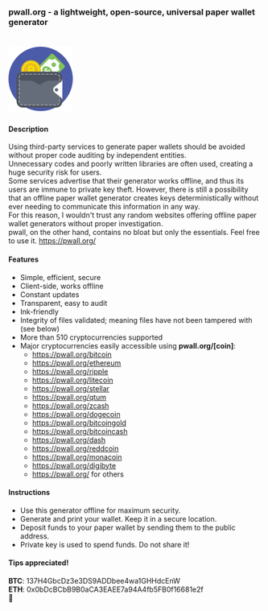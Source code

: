 ### pwall.org - a lightweight, open-source, universal paper wallet generator
# ![](img/wallet.png)
#### Description
Using third-party services to generate paper wallets should be avoided without proper code auditing by independent entities.  
Unnecessary codes and poorly written libraries are often used, creating a huge security risk for users.  
Some services advertise that their generator works offline, and thus its users are immune to private key theft.
However, there is still a possibility that an offline paper wallet generator creates keys deterministically without ever needing to communicate this information in any way.  
For this reason, I wouldn't trust any random websites offering offline paper wallet generators without proper investigation.  
pwall, on the other hand, contains no bloat but only the essentials.
Feel free to use it. https://pwall.org/ 

#### Features
* Simple, efficient, secure
* Client-side, works offline
* Constant updates
* Transparent, easy to audit
* Ink-friendly
* Integrity of files validated; meaning files have not been tampered with (see below)
* More than 510 cryptocurrencies supported
* Major cryptocurrencies easily accessible using **pwall.org/[coin]**:
	* https://pwall.org/bitcoin
	* https://pwall.org/ethereum
	* https://pwall.org/ripple
	* https://pwall.org/litecoin
	* https://pwall.org/stellar
	* https://pwall.org/qtum
	* https://pwall.org/zcash
	* https://pwall.org/dogecoin
	* https://pwall.org/bitcoingold
	* https://pwall.org/bitcoincash
	* https://pwall.org/dash
	* https://pwall.org/reddcoin
	* https://pwall.org/monacoin
	* https://pwall.org/digibyte
	* https://pwall.org/ for others
		
#### Instructions
* Use this generator offline for maximum security.
* Generate and print your wallet. Keep it in a secure location.
* Deposit funds to your paper wallet by sending them to the public address.
* Private key is used to spend funds. Do not share it!

#### Tips appreciated!  
**BTC**: 137H4GbcDz3e3DS9ADDbee4wa1GHHdcEnW  
**ETH**: 0x0bDcBCbB9B0aCA3EAEE7a94A4fb5FB0f16681e2f  
:punch: